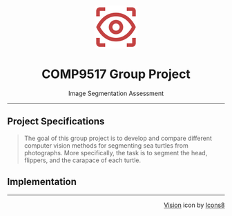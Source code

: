 <p align="center"><img src="assets/vision.png" alt="Vision Icon"></p>
<h1 align="center">COMP9517 Group Project</h1>

<p align="center">Image Segmentation Assessment</p>

---

## Project Specifications
> The goal of this group project is to develop and compare different computer vision methods
for segmenting sea turtles from photographs. More specifically, the task is to segment the
head, flippers, and the carapace of each turtle.

## Implementation

---

<p align="right"><a target="_blank" href="https://icons8.com/icon/g5JjVIjdQ1uC/visionn">Vision</a> icon by <a target="_blank" href="https://icons8.com">Icons8</a></p>
